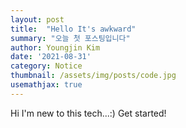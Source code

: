```yaml
---
layout: post
title:  "Hello It's awkward"
summary: "오늘 첫 포스팅입니다"
author: Youngjin Kim
date: '2021-08-31'
category: Notice
thumbnail: /assets/img/posts/code.jpg
usemathjax: true
---
```


Hi I'm new to this tech...:) 
Get started!
